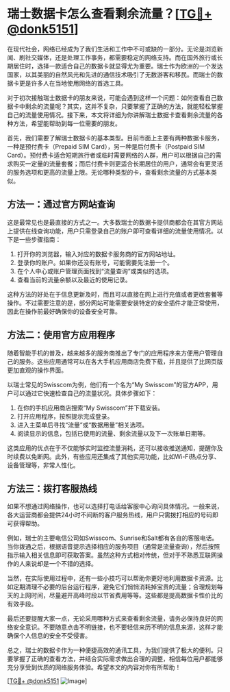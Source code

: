 # 瑞士数据卡怎么查看剩余流量？[[TG💪+ @donk5151](https://t.me/s/donk5151)]

在现代社会，网络已经成为了我们生活和工作中不可或缺的一部分。无论是浏览新闻、刷社交媒体，还是处理工作事务，都需要稳定的网络支持。而在国外旅行或长期居住时，选择一款适合自己的数据卡就显得尤为重要。瑞士作为欧洲的一个发达国家，以其美丽的自然风光和先进的通信技术吸引了无数游客和移民。而瑞士的数据卡更是许多人在当地使用网络的首选工具。

对于初次接触瑞士数据卡的朋友来说，可能会遇到这样一个问题：如何查看自己数据卡中剩余的流量呢？其实，这并不复杂，只要掌握了正确的方法，就能轻松掌握自己的流量使用情况。接下来，本文将详细为你讲解瑞士数据卡查看剩余流量的各种方法，希望能帮助到每一位需要的朋友。

首先，我们需要了解瑞士数据卡的基本类型。目前市面上主要有两种数据卡服务，一种是预付费卡（Prepaid SIM Card），另一种是后付费卡（Postpaid SIM Card）。预付费卡适合短期旅行者或临时需要网络的人群，用户可以根据自己的需求购买一定量的流量套餐；而后付费卡则更适合长期居住的用户，通常会有更灵活的服务选项和更高的流量上限。无论哪种类型的卡，查看剩余流量的方式基本类似。

## 方法一：通过官方网站查询

这是最常见也是最直接的方式之一。大多数瑞士的数据卡提供商都会在其官方网站上提供在线查询功能，用户只需登录自己的账户即可查看详细的流量使用情况。以下是一些步骤指南：

1. 打开你的浏览器，输入对应的数据卡服务商的官方网站地址。
2. 登录你的账户。如果你还没有账号，可能需要先注册一个。
3. 在个人中心或账户管理页面找到“流量查询”或类似的选项。
4. 查看当前的流量余额以及最近的使用记录。

这种方法的好处在于信息更新及时，而且可以直接在网上进行充值或者更改套餐等操作。不过需要注意的是，部分网站可能需要安装特定的安全插件才能正常使用，因此在操作前最好确保你的设备安全可靠。

## 方法二：使用官方应用程序

随着智能手机的普及，越来越多的服务商推出了专门的应用程序来方便用户管理自己的服务。这些应用通常可以在各大手机应用商店免费下载，并且提供了比网页版更加直观的操作界面。

以瑞士常见的Swisscom为例，他们有一个名为“My Swisscom”的官方APP，用户可以通过它快速检查自己的流量状况。具体步骤如下：

1. 在你的手机应用商店搜索“My Swisscom”并下载安装。
2. 打开应用程序，按照提示完成登录。
3. 进入主菜单后寻找“流量”或“数据用量”相关选项。
4. 阅读显示的信息，包括已使用的流量、剩余流量以及下一次账单日期等。

这类应用的优点在于不仅能够实时监控流量消耗，还可以接收推送通知，提醒你及时续费以免断网。此外，有些应用还集成了其他实用功能，比如Wi-Fi热点分享、设备管理等，非常人性化。

## 方法三：拨打客服热线

如果不想通过网络操作，也可以选择打电话给客服中心询问具体情况。一般来说，各大运营商都会提供24小时不间断的客户服务热线，用户只需拨打相应的号码即可获得帮助。

例如，瑞士的主要电信公司如Swisscom、Sunrise和Salt都有各自的客服电话。当你拨通之后，根据语音提示选择相应的服务项目（通常是流量查询），然后按照指示输入相关信息即可获取答案。虽然这种方式相对传统，但对于不熟悉互联网操作的人来说却是一个不错的选择。

当然，在实际使用过程中，还有一些小技巧可以帮助你更好地利用数据卡资源。比如定期清理不必要的后台运行程序，避免它们悄悄消耗掉宝贵的流量；合理规划每天的上网时间，尽量避开高峰时段以节省费用等等。这些都是提高数据卡性价比的有效手段。

最后还要提醒大家一点，无论采用哪种方式来查看剩余流量，请务必保持良好的网络安全意识。不要随意点击不明链接，也不要轻信来历不明的信息来源，这样才能确保个人信息的安全不受侵害。

总之，瑞士的数据卡作为一种便捷高效的通讯工具，为我们提供了极大的便利。只要掌握了正确的查看方法，并结合实际需求做出合理的调整，相信每位用户都能够充分享受到优质的网络服务体验。希望本文的内容对你有所帮助！

[[TG💪+ @donk5151](https://t.me/s/donk5151) ![Image](https://i.postimg.cc/rwNCRYN7/Snipaste-2025-04-30-17-27-05.png)]